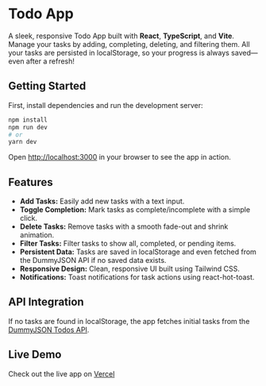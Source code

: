 # Todo App

A sleek, responsive Todo App built with **React**, **TypeScript**, and **Vite**. Manage your tasks by adding, completing, deleting, and filtering them. All your tasks are persisted in localStorage, so your progress is always saved—even after a refresh!

## Getting Started

First, install dependencies and run the development server:

```bash
npm install
npm run dev
# or
yarn dev
```

Open [http://localhost:3000](http://localhost:3000) in your browser to see the app in action.

## Features

- **Add Tasks:** Easily add new tasks with a text input.
- **Toggle Completion:** Mark tasks as complete/incomplete with a simple click.
- **Delete Tasks:** Remove tasks with a smooth fade-out and shrink animation.
- **Filter Tasks:** Filter tasks to show all, completed, or pending items.
- **Persistent Data:** Tasks are saved in localStorage and even fetched from the DummyJSON API if no saved data exists.
- **Responsive Design:** Clean, responsive UI built using Tailwind CSS.
- **Notifications:** Toast notifications for task actions using react-hot-toast.

## API Integration

If no tasks are found in localStorage, the app fetches initial tasks from the [DummyJSON Todos API](https://dummyjson.com/docs/todos#todos-a).

## Live Demo

Check out the live app on [Vercel](https://todo-app-eta-navy-68.vercel.app/)
